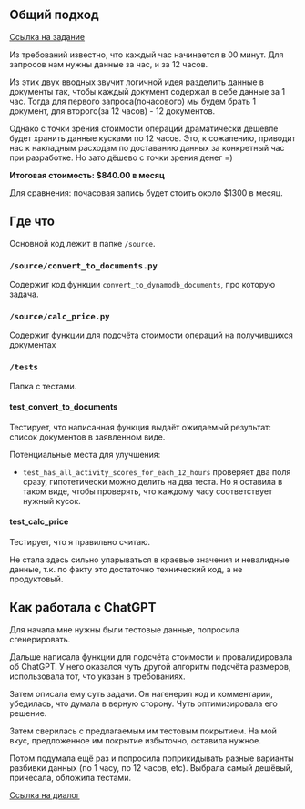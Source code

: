 ## Общий подход
[Ссылка на задание](https://gist.github.com/chistyakov/a17d47b373b04162e0e76fdf349a656a)

Из требований известно, что каждый час начинается в 00 минут.
Для запросов нам нужны данные за час, и за 12 часов.

Из этих двух вводных звучит логичной идея разделить данные в документы так, чтобы каждый документ содержал в себе данные за 1 час.
Тогда для первого запроса(почасового) мы будем брать 1 документ, для второго(за 12 часов) - 12 документов.

Однако с точки зрения стоимости операций драматически дешевле будет хранить данные кусками по 12 часов.
Это, к сожалению, приводит нас к накладным расходам по доставанию данных за конкретный час при разработке. 
Но зато дёшево с точки зрения денег =)

**Итоговая стоимость: $840.00 в месяц**

Для сравнения: почасовая запись будет стоить около $1300 в месяц.

## Где что
Основной код лежит в папке `/source`.

### `/source/convert_to_documents.py`
Содержит код функции `convert_to_dynamodb_documents`, про которую задача.

### `/source/calc_price.py`
Содержит функции для подсчёта стоимости операций на получившихся документах

### `/tests`
Папка с тестами.

#### test_convert_to_documents
Тестирует, что написанная функция выдаёт ожидаемый результат: список документов в заявленном виде.

Потенциальные места для улучшения:
- `test_has_all_activity_scores_for_each_12_hours` проверяет два поля сразу, гипотетически можно делить на два теста. Но я оставила в таком виде, чтобы проверять, что каждому часу соответствует нужный кусок.

#### test_calc_price
Тестирует, что я правильно считаю.

Не стала здесь сильно упарываться в краевые значения и невалидные данные, т.к. по факту это достаточно технический код, а не продуктовый.

## Как работала с ChatGPT
Для начала мне нужны были тестовые данные, попросила сгенерировать.

Дальше написала функции для подсчёта стоимости и провалидировала об ChatGPT. У него оказался чуть другой алгоритм подсчёта размеров, использовала тот, что указан в требованияx.

Затем описала ему суть задачи. Он нагенерил код и комментарии, убедилась, что думала в верную сторону.
Чуть оптимизировала его решение.

Затем сверилась с предлагаемым им тестовым покрытием. На мой вкус, предложенное им покрытие избыточно, оставила нужное.

Потом подумала ещё раз и попросила поприкидывать разные варианты разбивки данных (по 1 часу, по 12 часов, etc). Выбрала самый дешёвый, причесала, обложила тестами.

[Ссылка на диалог](https://chat.openai.com/share/f8e54d3a-810c-4a97-835e-87e8f90db714)
